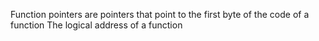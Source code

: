 Function pointers are pointers that point to the first byte of the code of a function
The logical address of a function
